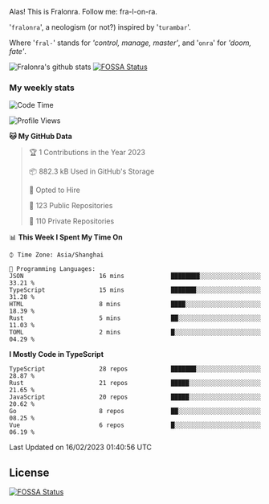 Alas! This is Fralonra. Follow me: fra-l-on-ra.

'`fralonra`', a neologism (or not?) inspired by '`turambar`'.

Where '`fral-`' stands for *'control, manage, master'*, and '`onra`' for *'doom, fate'*.

![Fralonra's github stats](https://github-readme-stats.vercel.app/api?username=fralonra)
[![FOSSA Status](https://app.fossa.com/api/projects/git%2Bgithub.com%2Ffralonra%2Ffralonra.svg?type=shield)](https://app.fossa.com/projects/git%2Bgithub.com%2Ffralonra%2Ffralonra?ref=badge_shield)

### My weekly stats

<!--START_SECTION:waka-->
![Code Time](http://img.shields.io/badge/Code%20Time-3%2C095%20hrs%208%20mins-blue)

![Profile Views](http://img.shields.io/badge/Profile%20Views-0-blue)

**🐱 My GitHub Data** 

> 🏆 1 Contributions in the Year 2023
 > 
> 📦 882.3 kB Used in GitHub's Storage 
 > 
> 💼 Opted to Hire
 > 
> 📜 123 Public Repositories 
 > 
> 🔑 110 Private Repositories  
 > 
📊 **This Week I Spent My Time On** 

```text
⌚︎ Time Zone: Asia/Shanghai

💬 Programming Languages: 
JSON                     16 mins             ████████░░░░░░░░░░░░░░░░░   33.21 % 
TypeScript               15 mins             ███████░░░░░░░░░░░░░░░░░░   31.28 % 
HTML                     8 mins              ████░░░░░░░░░░░░░░░░░░░░░   18.39 % 
Rust                     5 mins              ██░░░░░░░░░░░░░░░░░░░░░░░   11.03 % 
TOML                     2 mins              █░░░░░░░░░░░░░░░░░░░░░░░░   04.29 % 

```

**I Mostly Code in TypeScript** 

```text
TypeScript               28 repos            ███████░░░░░░░░░░░░░░░░░░   28.87 % 
Rust                     21 repos            █████░░░░░░░░░░░░░░░░░░░░   21.65 % 
JavaScript               20 repos            █████░░░░░░░░░░░░░░░░░░░░   20.62 % 
Go                       8 repos             ██░░░░░░░░░░░░░░░░░░░░░░░   08.25 % 
Vue                      6 repos             █░░░░░░░░░░░░░░░░░░░░░░░░   06.19 % 

```



 Last Updated on 16/02/2023 01:40:56 UTC
<!--END_SECTION:waka-->

## License
[![FOSSA Status](https://app.fossa.com/api/projects/git%2Bgithub.com%2Ffralonra%2Ffralonra.svg?type=large)](https://app.fossa.com/projects/git%2Bgithub.com%2Ffralonra%2Ffralonra?ref=badge_large)